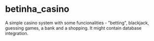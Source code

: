 # betinha_casino
A simple casino system with some funcionalities - "betting", blackjack, guessing games, a bank and a shopping. It might contain database integration.
